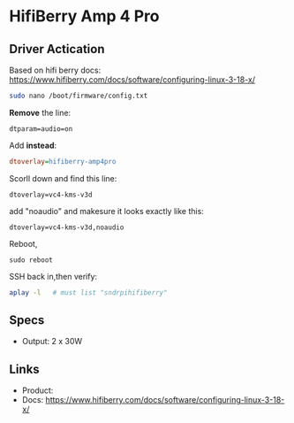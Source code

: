 # HifiBerry Amp 4 Pro


## Driver Actication

Based on hifi berry docs: https://www.hifiberry.com/docs/software/configuring-linux-3-18-x/

```bash
sudo nano /boot/firmware/config.txt
```



**Remove** the line: 
```
dtparam=audio=on
```

Add **instead**:

```ini
dtoverlay=hifiberry-amp4pro
```
Scorll down and find this line:

```
dtoverlay=vc4-kms-v3d
```

add "noaudio" and makesure it looks exactly like this:

```
dtoverlay=vc4-kms-v3d,noaudio
```



Reboot, 

```
sudo reboot
```
SSH back in,then verify:

```bash
aplay -l   # must list "sndrpihifiberry"
```

## Specs
- Output: 2 x 30W


## Links
- Product: 
- Docs:  https://www.hifiberry.com/docs/software/configuring-linux-3-18-x/




